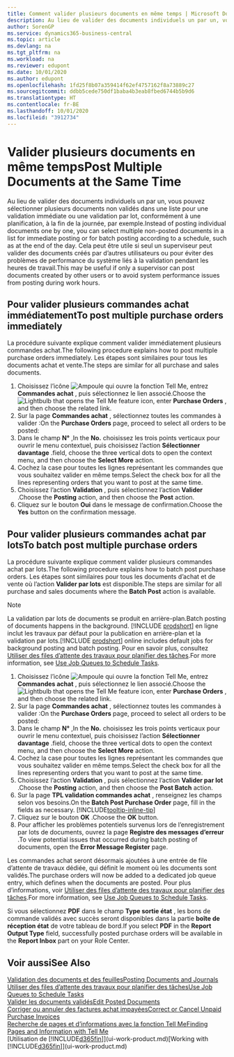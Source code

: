 ```yaml
---
title: Comment valider plusieurs documents en même temps | Microsoft Docs
description: Au lieu de valider des documents individuels un par un, vous pouvez sélectionner plusieurs documents non validés dans une liste afin de les valider par lots, soit pour une validation immédiate, soit pour qu’elle soit planifiée, par exemple, à la fin de la journée.
author: SorenGP
ms.service: dynamics365-business-central
ms.topic: article
ms.devlang: na
ms.tgt_pltfrm: na
ms.workload: na
ms.reviewer: edupont
ms.date: 10/01/2020
ms.author: edupont
ms.openlocfilehash: 1fd25f8b07a359414f62ef4757162f8a73889c27
ms.sourcegitcommit: ddbb5cede750df1baba4b3eab8fbed6744b5b9d6
ms.translationtype: HT
ms.contentlocale: fr-BE
ms.lasthandoff: 10/01/2020
ms.locfileid: "3912734"
---
```

# <a name="post-multiple-documents-at-the-same-time"></a><span data-ttu-id="e99c5-103">Valider plusieurs documents en même temps</span><span class="sxs-lookup"><span data-stu-id="e99c5-103">Post Multiple Documents at the Same Time</span></span>

<span data-ttu-id="e99c5-104">Au lieu de valider des documents individuels un par un, vous pouvez sélectionner plusieurs documents non validés dans une liste pour une validation immédiate ou une validation par lot, conformément à une planification, à la fin de la journée, par exemple.</span><span class="sxs-lookup"><span data-stu-id="e99c5-104">Instead of posting individual documents one by one, you can select multiple non-posted documents in a list for immediate posting or for batch posting according to a schedule, such as at the end of the day.</span></span> <span data-ttu-id="e99c5-105">Cela peut être utile si seul un superviseur peut valider des documents créés par d’autres utilisateurs ou pour éviter des problèmes de performance du système liés à la validation pendant les heures de travail.</span><span class="sxs-lookup"><span data-stu-id="e99c5-105">This may be useful if only a supervisor can post documents created by other users or to avoid system performance issues from posting during work hours.</span></span>

## <a name="to-post-multiple-purchase-orders-immediately"></a><span data-ttu-id="e99c5-106">Pour valider plusieurs commandes achat immédiatement</span><span class="sxs-lookup"><span data-stu-id="e99c5-106">To post multiple purchase orders immediately</span></span>

<span data-ttu-id="e99c5-107">La procédure suivante explique comment valider immédiatement plusieurs commandes achat.</span><span class="sxs-lookup"><span data-stu-id="e99c5-107">The following procedure explains how to post multiple purchase orders immediately.</span></span> <span data-ttu-id="e99c5-108">Les étapes sont similaires pour tous les documents achat et vente.</span><span class="sxs-lookup"><span data-stu-id="e99c5-108">The steps are similar for all purchase and sales documents.</span></span>

1. <span data-ttu-id="e99c5-109">Choisissez l’icône ![Ampoule qui ouvre la fonction Tell Me](media/ui-search/search_small.png "Dites-moi ce que vous voulez faire"), entrez **Commandes achat** , puis sélectionnez le lien associé.</span><span class="sxs-lookup"><span data-stu-id="e99c5-109">Choose the ![Lightbulb that opens the Tell Me feature](media/ui-search/search_small.png "Tell me what you want to do") icon, enter **Purchase Orders** , and then choose the related link.</span></span>
2. <span data-ttu-id="e99c5-110">Sur la page **Commandes achat** , sélectionnez toutes les commandes à valider :</span><span class="sxs-lookup"><span data-stu-id="e99c5-110">On the **Purchase Orders** page, proceed to select all orders to be posted:</span></span>
3. <span data-ttu-id="e99c5-111">Dans le champ **N°** ,</span><span class="sxs-lookup"><span data-stu-id="e99c5-111">In the **No.**</span></span> <span data-ttu-id="e99c5-112">choisissez les trois points verticaux pour ouvrir le menu contextuel, puis choisissez l’action **Sélectionner davantage** .</span><span class="sxs-lookup"><span data-stu-id="e99c5-112">field, choose the three vertical dots to open the context menu, and then choose the **Select More** action.</span></span>
4. <span data-ttu-id="e99c5-113">Cochez la case pour toutes les lignes représentant les commandes que vous souhaitez valider en même temps.</span><span class="sxs-lookup"><span data-stu-id="e99c5-113">Select the check box for all the lines representing orders that you want to post at the same time.</span></span>
5. <span data-ttu-id="e99c5-114">Choisissez l’action **Validation** , puis sélectionnez l’action **Valider** .</span><span class="sxs-lookup"><span data-stu-id="e99c5-114">Choose the **Posting** action, and then choose the **Post** action.</span></span>
6. <span data-ttu-id="e99c5-115">Cliquez sur le bouton **Oui** dans le message de confirmation.</span><span class="sxs-lookup"><span data-stu-id="e99c5-115">Choose the **Yes** button on the confirmation message.</span></span>

## <a name="to-batch-post-multiple-purchase-orders"></a><span data-ttu-id="e99c5-116">Pour valider plusieurs commandes achat par lots</span><span class="sxs-lookup"><span data-stu-id="e99c5-116">To batch post multiple purchase orders</span></span>

<span data-ttu-id="e99c5-117">La procédure suivante explique comment valider plusieurs commandes achat par lots.</span><span class="sxs-lookup"><span data-stu-id="e99c5-117">The following procedure explains how to batch post purchase orders.</span></span> <span data-ttu-id="e99c5-118">Les étapes sont similaires pour tous les documents d’achat et de vente où l’action **Valider par lots** est disponible.</span><span class="sxs-lookup"><span data-stu-id="e99c5-118">The steps are similar for all purchase and sales documents where the **Batch Post** action is available.</span></span>

> [!NOTE]
> <span data-ttu-id="e99c5-119">La validation par lots de documents se produit en arrière-plan.</span><span class="sxs-lookup"><span data-stu-id="e99c5-119">Batch posting of documents happens in the background.</span></span> <span data-ttu-id="e99c5-120">[!INCLUDE [prodshort](includes/prodshort.md)] en ligne inclut les travaux par défaut pour la publication en arrière-plan et la validation par lots.</span><span class="sxs-lookup"><span data-stu-id="e99c5-120">[!INCLUDE [prodshort](includes/prodshort.md)] online includes default jobs for background posting and batch posting.</span></span> <span data-ttu-id="e99c5-121">Pour en savoir plus, consultez [Utiliser des files d’attente des travaux pour planifier des tâches](admin-job-queues-schedule-tasks.md).</span><span class="sxs-lookup"><span data-stu-id="e99c5-121">For more information, see [Use Job Queues to Schedule Tasks](admin-job-queues-schedule-tasks.md).</span></span>

1. <span data-ttu-id="e99c5-122">Choisissez l’icône ![Ampoule qui ouvre la fonction Tell Me](media/ui-search/search_small.png "Dites-moi ce que vous voulez faire"), entrez **Commandes achat** , puis sélectionnez le lien associé.</span><span class="sxs-lookup"><span data-stu-id="e99c5-122">Choose the ![Lightbulb that opens the Tell Me feature](media/ui-search/search_small.png "Tell me what you want to do") icon, enter **Purchase Orders** , and then choose the related link.</span></span>  
2. <span data-ttu-id="e99c5-123">Sur la page **Commandes achat** , sélectionnez toutes les commandes à valider :</span><span class="sxs-lookup"><span data-stu-id="e99c5-123">On the **Purchase Orders** page, proceed to select all orders to be posted:</span></span>
3. <span data-ttu-id="e99c5-124">Dans le champ **N°** ,</span><span class="sxs-lookup"><span data-stu-id="e99c5-124">In the **No.**</span></span> <span data-ttu-id="e99c5-125">choisissez les trois points verticaux pour ouvrir le menu contextuel, puis choisissez l’action **Sélectionner davantage** .</span><span class="sxs-lookup"><span data-stu-id="e99c5-125">field, choose the three vertical dots to open the context menu, and then choose the **Select More** action.</span></span>
4. <span data-ttu-id="e99c5-126">Cochez la case pour toutes les lignes représentant les commandes que vous souhaitez valider en même temps.</span><span class="sxs-lookup"><span data-stu-id="e99c5-126">Select the check box for all the lines representing orders that you want to post at the same time.</span></span>
5. <span data-ttu-id="e99c5-127">Choisissez l’action **Validation** , puis sélectionnez l’action **Valider par lot** .</span><span class="sxs-lookup"><span data-stu-id="e99c5-127">Choose the **Posting** action, and then choose the **Post Batch** action.</span></span>
6. <span data-ttu-id="e99c5-128">Sur la page **TPL validation commandes achat** , renseignez les champs selon vos besoins.</span><span class="sxs-lookup"><span data-stu-id="e99c5-128">On the **Batch Post Purchase Order** page, fill in the fields as necessary.</span></span> [!INCLUDE[tooltip-inline-tip](includes/tooltip-inline-tip_md.md)]
7. <span data-ttu-id="e99c5-129">Cliquez sur le bouton **OK** .</span><span class="sxs-lookup"><span data-stu-id="e99c5-129">Choose the **OK** button.</span></span>
8. <span data-ttu-id="e99c5-130">Pour afficher les problèmes potentiels survenus lors de l’enregistrement par lots de documents, ouvrez la page **Registre des messages d’erreur** .</span><span class="sxs-lookup"><span data-stu-id="e99c5-130">To view potential issues that occurred during batch posting of documents, open the **Error Message Register** page.</span></span>

<span data-ttu-id="e99c5-131">Les commandes achat seront désormais ajoutées à une entrée de file d’attente de travaux dédiée, qui définit le moment où les documents sont validés.</span><span class="sxs-lookup"><span data-stu-id="e99c5-131">The purchase orders will now be added to a dedicated job queue entry, which defines when the documents are posted.</span></span> <span data-ttu-id="e99c5-132">Pour plus d’informations, voir [Utiliser des files d’attente des travaux pour planifier des tâches](admin-job-queues-schedule-tasks.md).</span><span class="sxs-lookup"><span data-stu-id="e99c5-132">For more information, see [Use Job Queues to Schedule Tasks](admin-job-queues-schedule-tasks.md).</span></span>

<span data-ttu-id="e99c5-133">Si vous sélectionnez **PDF** dans le champ **Type sortie état** , les bons de commande validés avec succès seront disponibles dans la partie **boîte de réception état** de votre tableau de bord.</span><span class="sxs-lookup"><span data-stu-id="e99c5-133">If you select **PDF** in the **Report Output Type** field, successfully posted purchase orders will be available in the **Report Inbox** part on your Role Center.</span></span>

## <a name="see-also"></a><span data-ttu-id="e99c5-134">Voir aussi</span><span class="sxs-lookup"><span data-stu-id="e99c5-134">See Also</span></span>

[<span data-ttu-id="e99c5-135">Validation des documents et des feuilles</span><span class="sxs-lookup"><span data-stu-id="e99c5-135">Posting Documents and Journals</span></span>](ui-post-documents-journals.md)  
[<span data-ttu-id="e99c5-136">Utiliser des files d’attente des travaux pour planifier des tâches</span><span class="sxs-lookup"><span data-stu-id="e99c5-136">Use Job Queues to Schedule Tasks</span></span>](admin-job-queues-schedule-tasks.md)  
[<span data-ttu-id="e99c5-137">Valider les documents validés</span><span class="sxs-lookup"><span data-stu-id="e99c5-137">Edit Posted Documents</span></span>](across-edit-posted-document.md)  
[<span data-ttu-id="e99c5-138">Corriger ou annuler des factures achat impayées</span><span class="sxs-lookup"><span data-stu-id="e99c5-138">Correct or Cancel Unpaid Purchase Invoices</span></span>](purchasing-how-correct-cancel-unpaid-purchase-invoices.md)  
[<span data-ttu-id="e99c5-139">Recherche de pages et d’informations avec la fonction Tell Me</span><span class="sxs-lookup"><span data-stu-id="e99c5-139">Finding Pages and Information with Tell Me</span></span>](ui-search.md)  
<span data-ttu-id="e99c5-140">[Utilisation de [!INCLUDE[d365fin](includes/d365fin_md.md)]](ui-work-product.md)</span><span class="sxs-lookup"><span data-stu-id="e99c5-140">[Working with [!INCLUDE[d365fin](includes/d365fin_md.md)]](ui-work-product.md)</span></span>
